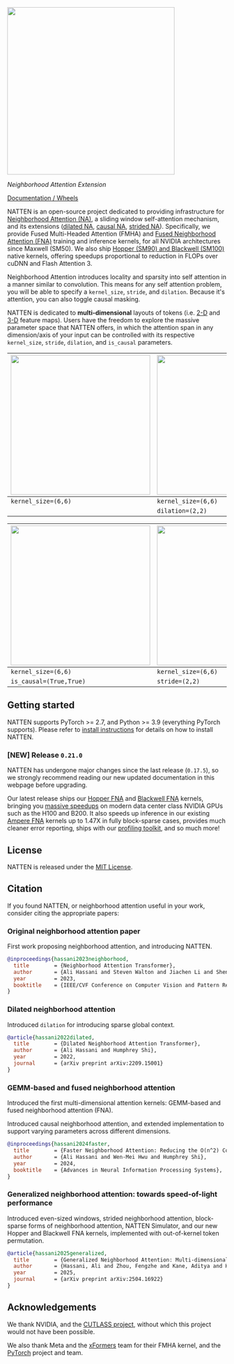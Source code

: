 <img src="https://natten.org/assets/natten_light.png" width="384" />

*Neighborhood Attention Extension*

<a href="https://natten.org">Documentation / Wheels</a>

NATTEN is an open-source project dedicated to providing infrastructure for
[Neighborhood Attention (NA)](https://openaccess.thecvf.com/content/CVPR2023/html/Hassani_Neighborhood_Attention_Transformer_CVPR_2023_paper.html),
a sliding window self-attention mechanism, and its extensions
([dilated NA](https://arxiv.org/abs/2209.15001),
[causal NA](https://arxiv.org/abs/2403.04690),
[strided NA](https://arxiv.org/abs/2504.16922)).
Specifically, we provide Fused Multi-Headed Attention (FMHA) and
[Fused Neighborhood Attention (FNA)](https://arxiv.org/abs/2403.04690)
training and inference kernels, for all NVIDIA architectures since Maxwell (SM50).
We also ship
[Hopper (SM90) and Blackwell (SM100)](https://arxiv.org/abs/2504.16922) native kernels, offering
speedups proportional to reduction in FLOPs over cuDNN and Flash Attention 3.

Neighborhood Attention introduces locality and sparsity into self attention in a manner similar to
convolution.
This means for any self attention problem, you will be able to specify a `kernel_size`, `stride`,
and `dilation`. Because it's attention, you can also toggle causal masking.

NATTEN is dedicated to **multi-dimensional** layouts of tokens (i.e.
[2-D](https://natten.org/operations/#natten.na2d) and
[3-D](https://natten.org/operations/#natten.na3d) feature maps).
Users have the freedom to explore the massive parameter space that NATTEN offers, in which the
attention span in any dimension/axis of your input can be controlled with its respective
`kernel_size`, `stride`, `dilation`, and `is_causal` parameters.


| <img src="https://natten.org/assets/viz/na.png" width="320" /> | <img src="https://natten.org/assets/viz/dina.png" width="320" /> |
| ---                                              | ---                                                |
| `kernel_size=(6,6)`                              | `kernel_size=(6,6)`                                |
|                                                  | `dilation=(2,2)`                                   |


| <img src="https://natten.org/assets/viz/cna.png" width="320" /> | <img src="https://natten.org/assets/viz/gna.png" width="320" /> |
| ---                                               | ---                                               |
| `kernel_size=(6,6)`                               | `kernel_size=(6,6)`                               |
| `is_causal=(True,True)`                           | `stride=(2,2)`                                    |


## Getting started

NATTEN supports PyTorch >= 2.7, and Python >= 3.9 (everything PyTorch supports).
Please refer to [install instructions](https://natten.org/install/) for details on how to install NATTEN.

### [NEW] Release `0.21.0`

NATTEN has undergone major changes since the last release (`0.17.5`), so we strongly recommend
reading our new updated documentation in this webpage before upgrading.

Our latest release ships our [Hopper FNA](https://natten.org/backends/#hopper-fna-fmha) and
[Blackwell FNA](https://natten.org/backends/#blackwell-fna-fmha) kernels, bringing you
[massive speedups](https://natten.org/profiler/#hopper-and-blackwell-examples) on
modern data center class NVIDIA GPUs such as the H100 and B200.
It also speeds up inference in our existing
[Ampere FNA](https://natten.org/backends/#cutlass-fna-fmha) kernels up to 1.47X in fully
block-sparse cases, provides much cleaner error reporting, ships with our
[profiling toolkit](https://natten.org/profiler/), and so much more!

## License
NATTEN is released under the [MIT License](https://github.com/SHI-Labs/NATTEN/tree/main/LICENSE).

## Citation
If you found NATTEN, or neighborhood attention useful in your work, consider citing the appropriate
papers:

### Original neighborhood attention paper
First work proposing neighborhood attention, and introducing NATTEN.

```bibtex
@inproceedings{hassani2023neighborhood,
  title        = {Neighborhood Attention Transformer},
  author       = {Ali Hassani and Steven Walton and Jiachen Li and Shen Li and Humphrey Shi},
  year         = 2023,
  booktitle    = {IEEE/CVF Conference on Computer Vision and Pattern Recognition (CVPR)}
}
```

### Dilated neighborhood attention
Introduced `dilation` for introducing sparse global context.

```bibtex
@article{hassani2022dilated,
  title        = {Dilated Neighborhood Attention Transformer},
  author       = {Ali Hassani and Humphrey Shi},
  year         = 2022,
  journal      = {arXiv preprint arXiv:2209.15001}
}
```

### GEMM-based and fused neighborhood attention

Introduced the first multi-dimensional attention kernels: GEMM-based and fused neighborhood
attention (FNA).

Introduced causal neighborhood attention, and extended implementation to support varying parameters
across different dimensions.

```bibtex
@inproceedings{hassani2024faster,
  title        = {Faster Neighborhood Attention: Reducing the O(n^2) Cost of Self Attention at the Threadblock Level},
  author       = {Ali Hassani and Wen-Mei Hwu and Humphrey Shi},
  year         = 2024,
  booktitle    = {Advances in Neural Information Processing Systems},
}
```

### Generalized neighborhood attention: towards speed-of-light performance
Introduced even-sized windows, strided neighborhood attention, block-sparse forms of neighborhood
attention, NATTEN Simulator, and our new Hopper and Blackwell FNA kernels, implemented with
out-of-kernel token permutation.

```bibtex
@article{hassani2025generalized,
  title        = {Generalized Neighborhood Attention: Multi-dimensional Sparse Attention at the Speed of Light},
  author       = {Hassani, Ali and Zhou, Fengzhe and Kane, Aditya and Huang, Jiannan and Chen, Chieh-Yun and Shi, Min and Walton, Steven and Hoehnerbach, Markus and Thakkar, Vijay and Isaev, Michael and others},
  year         = 2025,
  journal      = {arXiv preprint arXiv:2504.16922}
}
```

## Acknowledgements

We thank NVIDIA, and the [CUTLASS project](https://github.com/NVIDIA/cutlass/), without which this
project would not have been possible.

We also thank Meta and the [xFormers](https://github.com/facebookresearch/xformers/) team
for their FMHA kernel, and the [PyTorch](https://github.com/pytorch/pytorch/) project and team.
